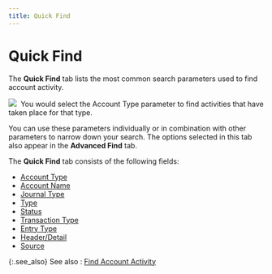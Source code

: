 ```yaml
---
title: Quick Find
---
```


# Quick Find


The **Quick Find** tab lists the  most common search parameters used to find account activity.


![]({{site.acc_baseurl}}/img/example.gif)  You  would select the Account Type parameter to find activities that have taken  place for that type.


You can use these parameters individually or in combination with other  parameters to narrow down your search. The options selected in this tab  also appear in the **Advanced Find**  tab.


The **Quick Find** tab consists  of the following fields:

- [Account  Type]({{site.acc_baseurl}}/find-account-activity/find-account-activity-details/quick-find/account_type.html)
- [Account  Name]({{site.acc_baseurl}}/find-account-activity/find-account-activity-details/quick-find/account_name.html)
- [Journal  Type]({{site.acc_baseurl}}/find-account-activity/find-account-activity-details/quick-find/journal_type.html)
- [Type]({{site.acc_baseurl}}/find-account-activity/find-account-activity-details/quick-find/type_find_account_activity.html)
- [Status]({{site.acc_baseurl}}/find-account-activity/find-account-activity-details/quick-find/status.html)
- [Transaction  Type]({{site.acc_baseurl}}/find-account-activity/find-account-activity-details/quick-find/transaction_type_find_actg_activity.html)
- [Entry  Type]({{site.acc_baseurl}}/find-account-activity/find-account-activity-details/quick-find/entry_type_find_act_activity_cont.html)
- [Header/Detail]({{site.acc_baseurl}}/find-account-activity/find-account-activity-details/quick-find/header_detail_find_account_activity.html)
- [Source]({{site.acc_baseurl}}/find-account-activity/find-account-activity-details/quick-find/source_find_actg_activity.html)



{:.see_also}
See also
: [Find  Account Activity]({{site.acc_baseurl}}/find-account-activity/find-account-activity-details/find_account_activity_details.html)
